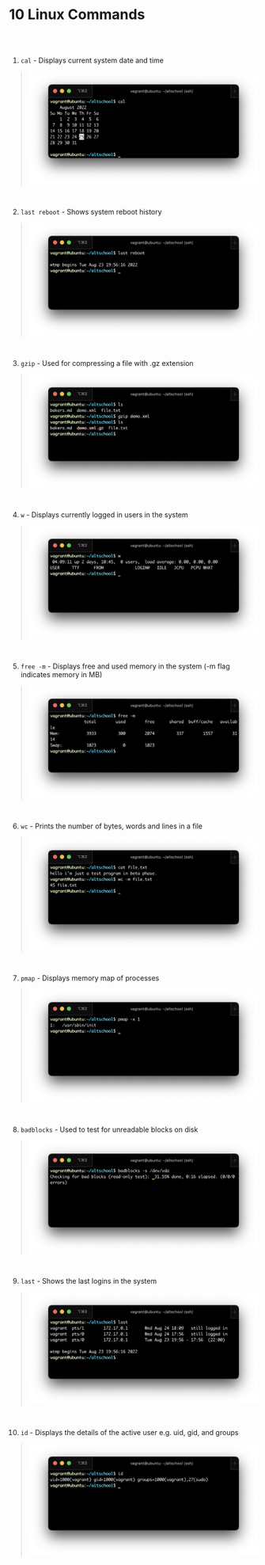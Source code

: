 # 10 Linux Commands
<br>
<br>

1. `cal` - Displays current system date and time

> ![cal](images/cal.png)
<br>

2. `last reboot` - Shows system reboot history

> ![last reboot](images/last-reboot.png)
<br>

3. `gzip` - Used for compressing a file with .gz extension

> ![gzip](images/gzip.png)
<br>

4. `w` - Displays currently logged in users in the system

> ![w](images/w.png)
<br>

5. `free -m` - Displays free and used memory in the system (-m flag indicates memory in MB)

> ![free -m](images/free-m.png)
<br>

6. `wc` - Prints the number of bytes, words and lines in a file

> ![wc](images/wc.png)
<br>

7. `pmap` - Displays memory map of processes

> ![pmap](images/pmap.png)
<br>

8. `badblocks` - Used to test for unreadable blocks on disk

> ![badblocks](images/badblocks.png)
<br>

9. `last` - Shows the last logins in the system

> ![last](images/last.png)
<br>

10. `id` - Displays the details of the active user e.g. uid, gid, and groups

> ![id](images/id.png)

